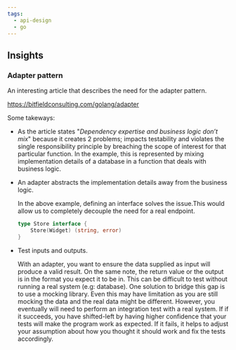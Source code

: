 ```yaml
---
tags:
  - api-design
  - go
---
```


## Insights

### Adapter pattern

An interesting article that describes the need for the adapter pattern.

<https://bitfieldconsulting.com/golang/adapter>

Some takeways:

- As the article states "*Dependency expertise and business logic don’t mix*" because it creates 2 problems; impacts
  testability and violates the single responsibility principle by breaching the scope of interest for that particular function. In the example, this is represented by mixing implementation details of a database in a function that deals with business logic.

- An adapter abstracts the implementation details away from the business logic. 
	
	In the above example, defining an interface solves the issue.This would allow us to completely decouple the need for a real endpoint.

	```go
	type Store interface {
		Store(Widget) (string, error)
	}
	```

- Test inputs and outputs.  

  	With an adapter, you want to ensure the data supplied as input will
  	produce a valid result. On the same note, the return value or the output is in the format you expect it to be in.  This can be difficult to test without running a real system (e.g: database). One solution to bridge this gap is to use a mocking library. Even this may have limitation as you are still mocking the data and the real data
  	might be different. However, you eventually will need to perform an integration test with a real system. If if it succeeds, you have shifted-left by having higher confidence that your tests will make the program work as expected. If it fails, it helps to adjust your assumption about how you thought it should work and fix the tests accordingly.